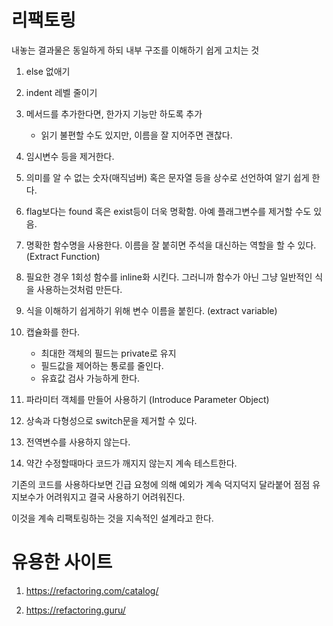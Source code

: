 # 리팩토링

내놓는 결과물은 동일하게 하되 내부 구조를 이해하기 쉽게 고치는 것

1. else 없애기

2. indent 레벨 줄이기

3. 메서드를 추가한다면, 한가지 기능만 하도록 추가
    - 읽기 불편할 수도 있지만, 이름을 잘 지어주면 괜찮다.

4. 임시변수 등을 제거한다.

5. 의미를 알 수 없는 숫자(매직넘버) 혹은 문자열 등을 상수로 선언하여 알기 쉽게 한다.

6. flag보다는 found 혹은 exist등이 더욱 명확함. 아예 플래그변수를 제거할 수도 있음.

7. 명확한 함수명을 사용한다. 이름을 잘 붙히면 주석을 대신하는 역할을 할 수 있다. (Extract Function)

8. 필요한 경우 1회성 함수를 inline화 시킨다. 그러니까 함수가 아닌 그냥 일반적인 식을 사용하는것처럼 만든다.

9. 식을 이해하기 쉽게하기 위해 변수 이름을 붙힌다. (extract variable)

10. 캡슐화를 한다.
    - 최대한 객체의 필드는 private로 유지
    - 필드값을 제어하는 통로를 줄인다.
    - 유효값 검사 가능하게 한다.

11. 파라미터 객체를 만들어 사용하기 (Introduce Parameter Object)

12. 상속과 다형성으로 switch문을 제거할 수 있다.

13. 전역변수를 사용하지 않는다.

14. 약간 수정할때마다 코드가 깨지지 않는지 계속 테스트한다.

기존의 코드를 사용하다보면 긴급 요청에 의해 예외가 계속 덕지덕지 달라붙어 점점 유지보수가 어려워지고 결국 사용하기 어려워진다.

이것을 계속 리팩토링하는 것을 지속적인 설계라고 한다.

# 유용한 사이트

1. https://refactoring.com/catalog/

2. https://refactoring.guru/

